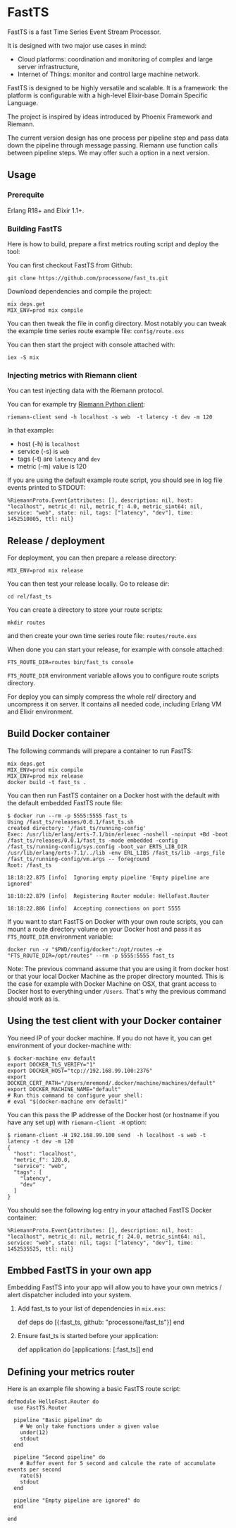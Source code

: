 # FastTS

FastTS is a fast Time Series Event Stream Processor.

It is designed with two major use cases in mind:

- Cloud platforms: coordination and monitoring of complex and large server infrastructure,
- Internet of Things: monitor and control large machine network.

FastTS is designed to be highly versatile and scalable.
It is a framework: the platform is configurable with a high-level
Elixir-base Domain Specific Language.

The project is inspired by ideas introduced by Phoenix Framework and
Riemann.

The current version design has one process per pipeline step and pass
data down the pipeline through message passing. Riemann use function
calls between pipeline steps. We may offer such a option in a next
version.

## Usage

### Prerequite

Erlang R18+ and Elixir 1.1+.

### Building FastTS

Here is how to build, prepare a first metrics routing script and deploy the tool:

You can first checkout FastTS from Github:

    git clone https://github.com/processone/fast_ts.git
   
Download dependencies and compile the project:
   
    mix deps.get
    MIX_ENV=prod mix compile

You can then tweak the file in config directory. Most notably you can
tweak the example time series route example file: `config/route.exs`

You can then start the project with console attached with:

    iex -S mix

### Injecting metrics with Riemann client

You can test injecting data with the Riemann protocol.

You can for example try [Riemann Python client](https://github.com/borntyping/python-riemann-client):

    riemann-client send -h localhost -s web  -t latency -t dev -m 120

In that example:
- host (-h) is `localhost`
- service (-s) is `web`
- tags (-t) are `latency` and `dev`
- metric (-m) value is 120

If you are using the default example route script, you should see in
log file events printed to STDOUT:

    %RiemannProto.Event{attributes: [], description: nil, host: "localhost", metric_d: nil, metric_f: 4.0, metric_sint64: nil, service: "web", state: nil, tags: ["latency", "dev"], time: 1452510805, ttl: nil}

## Release / deployment

For deployment, you can then prepare a release directory:

    MIX_ENV=prod mix release

You can then test your release locally. Go to release dir:

    cd rel/fast_ts

You can create a directory to store your route scripts:

    mkdir routes

and then create your own time series route file: `routes/route.exs`

When done you can start your release, for example with console attached:

    FTS_ROUTE_DIR=routes bin/fast_ts console

`FTS_ROUTE_DIR` environment variable allows you to configure route
scripts directory.

For deploy you can simply compress the whole rel/ directory and
uncompress it on server. It contains all needed code, including Erlang
VM and Elixir environment.

## Build Docker container 

The following commands will prepare a container to run FastTS:

    mix deps.get
    MIX_ENV=prod mix compile
    MIX_ENV=prod mix release
    docker build -t fast_ts .

You can then run FastTS container on a Docker host with the default
with the default embedded FastTS route file:

    $ docker run --rm -p 5555:5555 fast_ts
    Using /fast_ts/releases/0.0.1/fast_ts.sh
    created directory: '/fast_ts/running-config'
    Exec: /usr/lib/erlang/erts-7.1/bin/erlexec -noshell -noinput +Bd -boot /fast_ts/releases/0.0.1/fast_ts -mode embedded -config /fast_ts/running-config/sys.config -boot_var ERTS_LIB_DIR /usr/lib/erlang/erts-7.1/../lib -env ERL_LIBS /fast_ts/lib -args_file /fast_ts/running-config/vm.args -- foreground
    Root: /fast_ts
    
    18:18:22.875 [info]  Ignoring empty pipeline 'Empty pipeline are ignored'

    18:18:22.879 [info]  Registering Router module: HelloFast.Router

    18:18:22.886 [info]  Accepting connections on port 5555

If you want to start FastTS on Docker with your own route scripts, you
can mount a route directory volume on your Docker host and pass it as
`FTS_ROUTE_DIR` environment variable:

    docker run -v "$PWD/config/docker":/opt/routes -e "FTS_ROUTE_DIR=/opt/routes" --rm -p 5555:5555 fast_ts

Note: The previous command assume that you are using it from docker
host or that your local Docker Machine as the proper directory
mounted. This is the case for example with Docker Machine on OSX, that
grant access to Docker host to everything under `/Users`. That's why
the previous command should work as is.

## Using the test client with your Docker container

You need IP of your docker machine. If you do not have it, you can get
environment of your docker-machine with:

    $ docker-machine env default
    export DOCKER_TLS_VERIFY="1"
    export DOCKER_HOST="tcp://192.168.99.100:2376"
    export DOCKER_CERT_PATH="/Users/mremond/.docker/machine/machines/default"
    export DOCKER_MACHINE_NAME="default"
    # Run this command to configure your shell:
    # eval "$(docker-machine env default)"

You can this pass the IP addresse of the Docker host (or hostname if
you have any set up) with `riemann-client -H` option:


    $ riemann-client -H 192.168.99.100 send  -h localhost -s web -t latency -t dev -m 120
    {
      "host": "localhost",
      "metric_f": 120.0,
      "service": "web",
      "tags": [
        "latency",
        "dev"
      ]
    }

You should see the following log entry in your attached FastTS Docker container:

    %RiemannProto.Event{attributes: [], description: nil, host: "localhost", metric_d: nil, metric_f: 24.0, metric_sint64: nil, service: "web", state: nil, tags: ["latency", "dev"], time: 1452535525, ttl: nil}


## Embbed FastTS in your own app

Embedding FastTS into your app will allow you to have your own metrics
/ alert dispatcher included into your system.

  1. Add fast_ts to your list of dependencies in `mix.exs`:

        def deps do
          [{:fast_ts,  github: "processone/fast_ts"}]
        end

  2. Ensure fast_ts is started before your application:

        def application do
          [applications: [:fast_ts]]
        end

## Defining your metrics router

Here is an example file showing a basic FastTS route script:

    defmodule HelloFast.Router do
      use FastTS.Router
    
      pipeline "Basic pipeline" do
        # We only take functions under a given value
        under(12)
        stdout
      end
      
      pipeline "Second pipeline" do
        # Buffer event for 5 second and calcule the rate of accumulate events per second
        rate(5)
        stdout
      end
    
      pipeline "Empty pipeline are ignored" do
      end
      
    end


